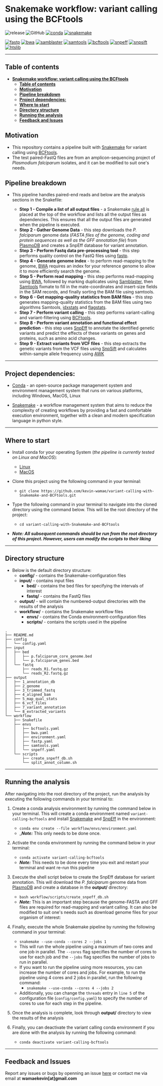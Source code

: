 # **Snakemake workflow: variant calling using the BCFtools**

![release](https://img.shields.io/github/v/release/kevin-wamae/variant-calling-with-Snakemake-and-BCFtools)
![GitHub](https://img.shields.io/github/license/kevin-wamae/variant-calling-with-Snakemake-and-BCFtools?color=maroon)
[![conda](https://img.shields.io/badge/conda->=23.1.0-brightgreen.svg)](https://github.com/conda/conda)
[![snakemake](https://img.shields.io/badge/snakemake-7.24.2-brightgreen.svg)](https://snakemake.readthedocs.io)



[![fastp](https://img.shields.io/badge/fastp-0.23.4-red.svg)](https://github.com/OpenGene/fastp)
[![bwa](https://img.shields.io/badge/bwa-0.7.17-red.svg)](https://github.com/lh3/bwa)
[![samblaster](https://img.shields.io/badge/samblaster-0.1.26-red.svg)](https://github.com/GregoryFaust/samblaster)
[![samtools](https://img.shields.io/badge/samtools-1.17-red.svg)](https://github.com/samtools/samtools)
[![bcftools](https://img.shields.io/badge/bcftools-1.17-red.svg)](https://github.com/samtools/bcftools)
[![snpeff](https://img.shields.io/badge/snpeff-5.1-red.svg)](http://pcingola.github.io/SnpEff/)
[![snpsift](https://img.shields.io/badge/snpsift-5.1-red.svg)](http://pcingola.github.io/SnpEff/)
[![htslib](https://img.shields.io/badge/htslib-1.17-red.svg)]([http://pcingola.github.io/SnpEff/](https://github.com/samtools/htslib))

---

## **Table of contents**
- [**Snakemake workflow: variant calling using the BCFtools**](#snakemake-workflow-variant-calling-using-the-bcftools)
  - [**Table of contents**](#table-of-contents)
  - [**Motivation**](#motivation)
  - [**Pipeline breakdown**](#pipeline-breakdown)
  - [**Project dependencies:**](#project-dependencies)
  - [**Where to start**](#where-to-start)
  - [**Directory structure**](#directory-structure)
  - [**Running the analysis**](#running-the-analysis)
  - [**Feedback and Issues**](#feedback-and-issues)


## **Motivation**

- This repository contains a pipeline built with [Snakemake](https://snakemake.readthedocs.io/en/stable/) for variant calling using [BCFtools](https://github.com/samtools/bcftools).
- The test paired-FastQ files are from an amplicon-sequencing project of _Plasmodium falciparum_ isolates, and it can be modified to suit one's needs.


## **Pipeline breakdown**
- This pipeline handles paired-end reads and below are the analysis sections in the Snakefile:

  - **Step 1 - Compile a list of all output files** -  a Snakemake [rule all](https://snakemake.readthedocs.io/en/stable/tutorial/basics.html#step-7-adding-a-target-rule) is placed at the top of the workflow and lists all the output files as dependencies. This ensures that all the output files are generated when the pipeline is executed.
  - **Step 2 - Gather Genome Data** - this step downloads the _P. falciparum_ genome data (_FASTA files of the genome, coding and protein sequences as well as the GFF annotation file_) from [PlasmoDB](https://plasmodb.org/) and creates a SnpEff database for variant annotation.
  - **Step 3 - Perform Fastq data pre-processing tool** - this step performs quality control on the FastQ files using [fastp](https://github.com/OpenGene/fastp).
  - **Step 4 - Generate genome index** - to perform read-mapping to the genome, [BWA](https://github.com/lh3/bwa) requires an index for your reference genome to allow it to more efficiently search the genome.
  - **Step 5 - Perform read mapping** - this step performs read-mapping using [BWA](https://github.com/lh3/bwa), followed by marking duplicates using [Samblaster](https://github.com/GregoryFaust/samblaster), then [Samtools](https://github.com/samtools/samtools) fixmate to fill in the mate-coordinates and insert-size fields in the SAM records, and finally sorting the BAM file using samtools.
  - **Step 6 - Get mapping-quality statistics from BAM files** - this step generates mapping-quality statistics from the BAM files using two algorithms Samtools, [idxstats](http://www.htslib.org/doc/samtools-idxstats.html) and [flagstats](http://www.htslib.org/doc/samtools-flagstat.html).
  - **Step 7 - Perform variant calling** - this step performs variant-calling and variant-filtering using [BCFtools](https://github.com/samtools/bcftools).
  - **Step 8 - Perform variant annotation and functional effect prediction** - this step uses [SnpEff](https://pcingola.github.io/SnpEff/se_introduction/) to annotate the identified genetic variants and predict the effects of these variants on genes and proteins, such as amino acid changes.
  - **Step 9 - Extract variants from VCF files** - this step extracts the genetic variants from the VCF files using [SnpSift](https://pcingola.github.io/SnpEff/ss_introduction/) and calculates within-sample allele frequency using [AWK](https://www.gnu.org/software/gawk/manual/gawk.html)
  

---

## **Project dependencies:**

- [Conda](https://conda.io/projects/conda/en/latest/user-guide/install/index.html) - an open-source package management system and environment management system that runs on various platforms, including Windows, MacOS, Linux

- [Snakemake](https://github.com/snakemake/snakemake) - a workflow management system that aims to reduce the complexity of creating workflows by providing a fast and comfortable execution environment, together with a clean and modern specification language in python style.

---

## **Where to start**

- Install conda for your operating System (_the pipeline is currently tested on Linux and MacOS_):
  - [Linux](https://docs.conda.io/projects/conda/en/latest/user-guide/install/linux.html)
  - [MacOS](https://docs.conda.io/projects/conda/en/latest/user-guide/install/macos.html)
- Clone this project using the following command in your terminal:
  - `git clone https://github.com/kevin-wamae/variant-calling-with-Snakemake-and-BCFtools.git`
- Type the following command in your terminal to navigate into the cloned directory using the command below. This will be the root directory of the project:
  - `cd variant-calling-with-Snakemake-and-BCFtools`
  
- **_Note: All subsequent commands should be run from the root directory of this project. However, users can modify the scripts to their liking_**
 
 ---

## **Directory structure**
- Below is the default directory structure:
    - **config/**   - contains the Snakemake-configuration files
    - **input/** - contains input files
      - **bed/** - contains the bed files for specifying the intervals of interest
      - **fastq/** - contains the FastQ files
    - **output/** - will contain the numbered-output directories with the results of the analysis
    - **workflow/** - contains the Snakemake workflow files
      - **envs/** - contains the Conda environment-configuration files
      - **scripts/** - contains the scripts used in the pipeline
```
.
├── README.md
├── config
│   └── config.yaml
├── input
│   ├── bed
│   │   ├── p.falciparum_core_genome.bed
│   │   └── p.falciparum_genes.bed
│   └── fastq
│       ├── reads_R1.fastq.gz
│       └── reads_R2.fastq.gz
├── output
│   ├── 1_annotation_db
│   ├── 2_genome
│   ├── 3_trimmed_fastq
│   ├── 4_aligned_bam
│   ├── 5_map_qual_stats
│   ├── 6_vcf_files
│   ├── 7_variant_annotation
│   └── 8_extracted_variants
└── workflow
    ├── Snakefile
    ├── envs
    │   ├── bcftools.yaml
    │   ├── bwa.yaml
    │   ├── environment.yaml
    │   ├── fastp.yaml
    │   ├── samtools.yaml
    │   └── snpeff.yaml
    └── scripts
        ├── create_snpeff_db.sh
        └── split_annot_column.sh
```

---

## **Running the analysis**
After navigating into the root directory of the project, run the analysis by executing the following commands in your terminal to:

1. Create a conda analysis environment by running the command below in your terminal. This will create a conda environment named `variant-calling-bcftools` and install [Snakemake](https://snakemake.readthedocs.io/en/stable/) and [SnpEff](https://pcingola.github.io/SnpEff/se_introduction/) in the environment:
    - `conda env create --file workflow/envs/environment.yaml`
    - _**_Note:_** This only needs to be done once.

2. Activate the conda environment by running the command below in your terminal:
    - `conda activate variant-calling-bcftools`
    - **_Note:_** This needs to be done every time you exit and restart your terminal and want re-run this pipeline

3. Execute the shell script below to create the SnpEff database for variant annotation. This will download the _P. falciparum_ genome data from [PlasmoDB](https://plasmodb.org/) and create a database in the **output/** directory:
    - `bash workflow/scripts/create_snpeff_db.sh`
    - **_Note:_** This is an important step because the genome-FASTA and GFF files are required for read-mapping and variant calling. It can also be modified to suit one's needs such as download genome files for your organism of interest:

4. Finally, execute the whole Snakemake pipeline by running the following command in your terminal:
    - `snakemake --use-conda --cores 2 --jobs 1`
    - This will run the whole pipeline using a maximum of two cores and one job in parallel. The `--cores` flag specifies the number of cores to use for each job and the `--jobs` flag specifies the number of jobs to run in parallel.
    - If you want to run the pipeline using more resources, you can increase the number of cores and jobs. For example, to run the pipeline using 4 cores and 2 jobs in parallel, run the following command:
        - `snakemake --use-conda --cores 4 --jobs 2`
    - Additionally, you can change the `threads` entry in `line 5` of the configuration file (`config/config.yaml`) to specify the number of cores to use for each step in the pipeline.

5. Once the analysis is complete, look through **output/** directory to view the results of the analysis

6. Finally, you can deactivate the variant calling conda environment if you are done with the analysis by running the following command:
     - `conda deactivate variant-calling-bcftools`

---

## **Feedback and Issues**

Report any issues or bugs by openning an issue [here](https://github.com/kevin-wamae/variant-calling-with-Snakemake-and-BCFtools/issues) or contact me via email at **wamaekevin[at]gmail.com**
  
 
